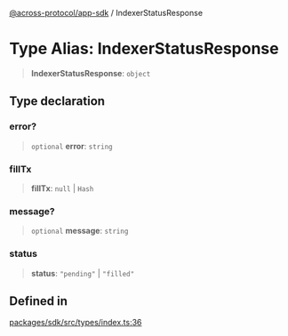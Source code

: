 [@across-protocol/app-sdk](../README.md) / IndexerStatusResponse

# Type Alias: IndexerStatusResponse

> **IndexerStatusResponse**: `object`

## Type declaration

### error?

> `optional` **error**: `string`

### fillTx

> **fillTx**: `null` \| `Hash`

### message?

> `optional` **message**: `string`

### status

> **status**: `"pending"` \| `"filled"`

## Defined in

[packages/sdk/src/types/index.ts:36](https://github.com/across-protocol/toolkit/blob/d027d7c23e7230b7b5f439570f9efd60c1d715ce/packages/sdk/src/types/index.ts#L36)
